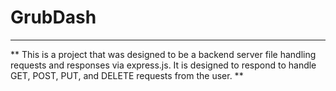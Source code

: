 # GrubDash

---

** This is a project that was designed to be a backend server file handling requests and responses via express.js.
 It is designed to respond to handle GET, POST, PUT, and DELETE requests from the user. **

